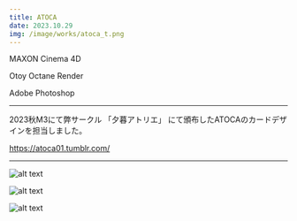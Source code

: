```yaml
---
title: ATOCA
date: 2023.10.29
img: /image/works/atoca_t.png
---
```

MAXON Cinema 4D

Otoy Octane Render

Adobe Photoshop

<hr>

2023秋M3にて弊サークル
「夕暮アトリエ」
にて頒布したATOCAのカードデザインを担当しました。

https://atoca01.tumblr.com/

<hr>



![alt text](https://lh3.google.com/u/0/d/1-VOWoH6Bo6jk8boej0yMXVLl3zfmMrV4)

![alt text](https://lh3.google.com/u/0/d/1ESOYZI3TDRUtUYubEab9t_8cd9nbzOgY)

![alt text](https://lh3.google.com/u/0/d/1FbtG9pBxtyk9c9L9-YuUBx6MHTdZItsG)



